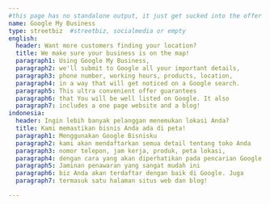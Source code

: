 ```yaml
---
#this page has no standalone output, it just get sucked into the offer page
name: Google My Business
type: streetbiz  #streetbiz, socialmedia or empty
english:
  header: Want more customers finding your location?
  title: We make sure your business is on the map!
  paragraph1: Using Google My Business,
  paragraph2: we'll submit to Google all your important details,
  paragraph3: phone number, working hours, products, location,
  paragraph4: in a way that will get noticed on a Google search.
  paragraph5: This ultra convenient offer guarantees
  paragraph6: that You will be well listed on Google. It also
  paragraph7: includes a one page website and a blog!
indonesia:
  header: Ingin lebih banyak pelanggan menemukan lokasi Anda?
  title: Kami memastikan bisnis Anda ada di peta!
  paragraph1: Menggunakan Google Bisnisku
  paragraph2: kami akan mendaftarkan semua detail tentang toko Anda
  paragraph3: nomor telepon, jam kerja, produk, peta lokasi,
  paragraph4: dengan cara yang akan diperhatikan pada pencarian Google.
  paragraph5: Jaminan penawaran yang sangat mudah ini
  paragraph6: biz Anda akan terdaftar dengan baik di Google. Juga
  paragraph7: termasuk satu halaman situs web dan blog!

---
```

